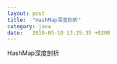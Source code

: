 ```yaml
---
layout: post
title:  "HashMap深度剖析"
category: java
date:   2016-05-10 13:25:35 +0200
---
```

HashMap深度剖析